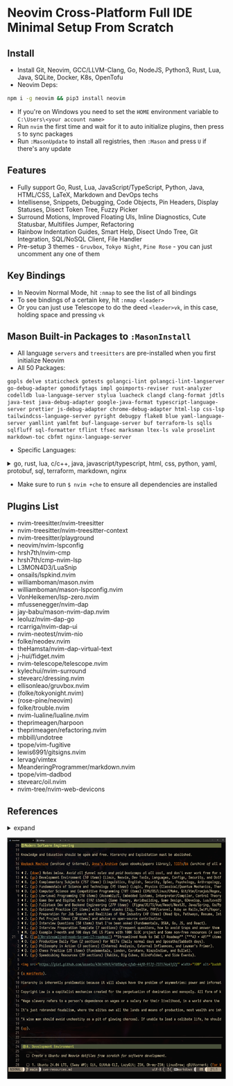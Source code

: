 # Neovim Cross-Platform Full IDE Minimal Setup From Scratch

## Install

- Install Git, Neovim, GCC/LLVM-Clang, Go, NodeJS, Python3, Rust, Lua, Java, SQLite, Docker, K8s, OpenTofu
- Neovim Deps:

```bash
npm i -g neovim && pip3 install neovim
```

- If you're on Windows you need to set the `HOME` environment variable to `C:\Users\<your account name>`
- Run `nvim` the first time and wait for it to auto initialize plugins, then press `S` to sync packages
- Run `:MasonUpdate` to install all registries, then `:Mason` and press `U` if there's any update

## Features

- Fully support Go, Rust, Lua, JavaScript/TypeScript, Python, Java, HTML/CSS, LaTeX, Markdown and DevOps techs
- Intellisense, Snippets, Debugging, Code Objects, Pin Headers, Display Statuses, Disect Token Tree, Fuzzy Picker
- Surround Motions, Improved Floating UIs, Inline Diagnostics, Cute Statusbar, Multifiles Jumper, Refactoring
- Rainbow Indentation Guides, Smart Help, Disect Undo Tree, Git Integration, SQL/NoSQL Client, File Handler
- Pre-setup 3 themes - `Gruvbox`, `Tokyo Night`, `Pine Rose` - you can just uncomment any one of them

## Key Bindings

- In Neovim Normal Mode, hit `:nmap` to see the list of all bindings
- To see bindings of a certain key, hit `:nmap <leader>`
- Or you can just use Telescope to do the deed `<leader>vk`, in this case, holding space and pressing `vk`

## Mason Built-in Packages to `:MasonInstall `

- All language `servers` and `treesitters` are pre-installed when you first initialize Neovim
- All 50 Packages:

```text
gopls delve staticcheck gotests golangci-lint golangci-lint-langserver go-debug-adapter gomodifytags impl goimports-reviser rust-analyzer codelldb lua-language-server stylua luacheck clangd clang-format jdtls java-test java-debug-adapter google-java-format typescript-language-server prettier js-debug-adapter chrome-debug-adapter html-lsp css-lsp tailwindcss-language-server pyright debugpy flake8 blue yaml-language-server yamllint yamlfmt buf-language-server buf terraform-ls sqlls sqlfluff sql-formatter tflint tfsec marksman ltex-ls vale proselint markdown-toc cbfmt nginx-language-server
```

- Specific Languages:

<details>
	<summary>go, rust, lua, c/c++, java, javascript/typescript, html, css, python, yaml, protobuf, sql, terraform, markdown, nginx</summary>

- Go:

```text
gopls delve staticcheck gotests golangci-lint golangci-lint-langserver go-debug-adapter gomodifytags impl goimports-reviser
```

- Rust:

```text
rust-analyzer codelldb
```

- Lua:

```text
lua-language-server stylua luacheck
```

- C/C++:

```text
clangd clang-format
```

- Java:

```text
jdtls java-test java-debug-adapter google-java-format
```

- JavaScript/TypeScript:

```text
typescript-language-server prettier js-debug-adapter chrome-debug-adapter
```

- HTML:

```text
html-lsp
```

- CSS:

```text
css-lsp tailwindcss-language-server
```

- Python:

```text
pyright debugpy flake8 blue
```

- YAML:

```text
yaml-language-server yamllint yamlfmt
```

- Protobuf:

```text
buf-language-server buf
```

- SQL:

```text
sqlls sqlfluff sql-formatter
```

- Terraform:

```text
terraform-ls tflint tfsec
```

- Markdown:

```text
marksman ltex-ls vale proselint markdown-toc cbfmt
```

- Nginx:

```text
nginx-language-server
```

</details>

- Make sure to run `$ nvim +che` to ensure all dependencies are installed

## Plugins List

- nvim-treesitter/nvim-treesitter
- nvim-treesitter/nvim-treesitter-context
- nvim-treesitter/playground
- neovim/nvim-lspconfig
- hrsh7th/nvim-cmp
- hrsh7th/cmp-nvim-lsp
- L3MON4D3/LuaSnip
- onsails/lspkind.nvim
- williamboman/mason.nvim
- williamboman/mason-lspconfig.nvim
- VonHeikemen/lsp-zero.nvim
- mfussenegger/nvim-dap
- jay-babu/mason-nvim-dap.nvim
- leoluz/nvim-dap-go
- rcarriga/nvim-dap-ui
- nvim-neotest/nvim-nio
- folke/neodev.nvim
- theHamsta/nvim-dap-virtual-text
- j-hui/fidget.nvim
- nvim-telescope/telescope.nvim
- kylechui/nvim-surround
- stevearc/dressing.nvim
- ellisonleao/gruvbox.nvim
- (folke/tokyonight.nvim)
- (rose-pine/neovim)
- folke/trouble.nvim
- nvim-lualine/lualine.nvim
- theprimeagen/harpoon
- theprimeagen/refactoring.nvim
- mbbill/undotree
- tpope/vim-fugitive
- lewis6991/gitsigns.nvim
- lervag/vimtex
- MeanderingProgrammer/markdown.nvim
- tpope/vim-dadbod
- stevearc/oil.nvim
- nvim-tree/nvim-web-devicons

## References

<details>
  <summary>expand</summary>

- 0 to LSP: <https://youtu.be/w7i4amO_zaE>
- Zero to IDE: <https://youtu.be/N93cTbtLCIM>
- Effective Neovim: Instant IDE: <https://youtu.be/stqUbv-5u2s>
- The Only Video You Need to Get Started with Neovim: <https://youtu.be/m8C0Cq9Uv9o>
- Kickstart.nvim: <https://github.com/nvim-lua/kickstart.nvim>
- TJDevries/config.nvim: <https://github.com/tjdevries/config.nvim>
- Debugging in Neovim: <https://youtu.be/0moS8UHupGc>
- Simple neovim debugging setup: <https://youtu.be/lyNfnI-B640>
- My neovim autocomplete setup: explained: <https://youtu.be/22mrSjknDHI>
- Oil.nvim - My Favorite Addition to my Neovim Config: <https://youtu.be/218PFRsvu2o>
- Vim Dadbod - My Favorite SQL Plugin: <https://youtu.be/ALGBuFLzDSA>

</details>

![neovim-demo](/assets/neovim-demo.png)
